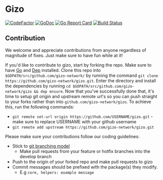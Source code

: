 # Gizo 
[![CodeFactor](https://www.codefactor.io/repository/github/gizo-network/gizo/badge)](https://www.codefactor.io/repository/github/gizo-network/gizo)
[![GoDoc](https://godoc.org/github.com/gizo-network/gizo?status.svg)](https://godoc.org/github.com/gizo-network/gizo)
[![Go Report Card](https://goreportcard.com/badge/github.com/gizo-network/gizo)](https://goreportcard.com/report/github.com/gizo-network/gizo)
[![Build Status](https://semaphoreci.com/api/v1/gizo-network/gizo/branches/master/badge.svg)](https://semaphoreci.com/gizo-network/gizo)


## Contribution
We welcome and appreciate contributions from anyone regardless of magnitude of fixes. Just make sure to have fun while at it!

If you'd like to contribute to gizo, start by forking the repo. Make sure to have [Go](https://golang.org/doc/install) and [Dep](https://golang.github.io/dep/docs/installation.html) installed. Clone this repo into `$GOPATH/src/github.com/gizo-network/` by running the command `git clone https://github.com/gizo-network/gizo.git`. Enter the directory and install the dependencies by running `cd $GOPATH/src/github.com/gizo-network/gizo && dep ensure`. Now that you've successfully done that, it's time to setup git origin and upstream remote url's so you can push straight to your forks rather than into `github.com/gizo-network/gizo`. To achieve this, run the following commands:
* `git remote set-url origin https://github.com/USERNAME/gizo.git` - make sure to replace USERNAME with your github username
* `git remote add upstream https://github.com/gizo-network/gizo.git`

Please make sure your contributions follow our coding guidelines:
* Stick to [git branching model](http://nvie.com/posts/a-successful-git-branching-model/)
    * Make pull requests from your feature or hotfix branches into the develop branch
* Push to the origin of your forked repo and make pull requests to gizo 
* Commit messages should be prefixed with the package(s) they modify.
    * E.g `core, helpers: example message`